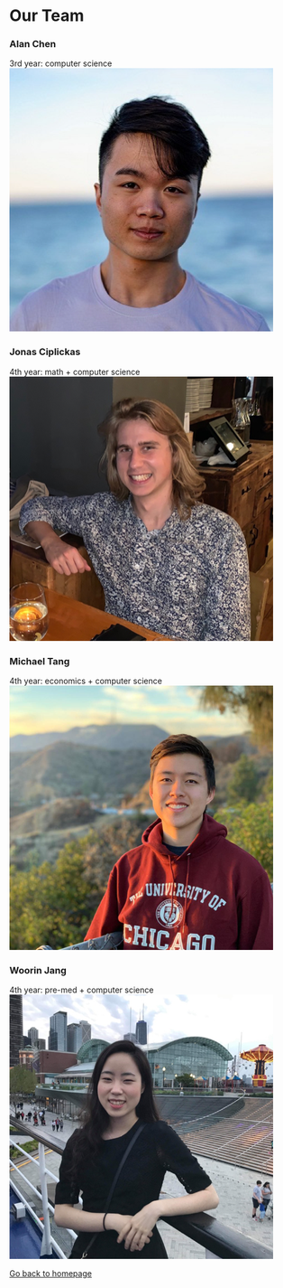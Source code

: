 # Our Team

### Alan Chen
3rd year: computer science
![alan](./alan.png)
&nbsp;

### Jonas Ciplickas
4th year: math + computer science
![jonas](./jonas.png)
&nbsp;

### Michael Tang
4th year: economics + computer science
![michael](./michael.png)
&nbsp;

### Woorin Jang
4th year: pre-med + computer science
![woorin](./woorin.png)
&nbsp;


[Go back to homepage](./index.md)
